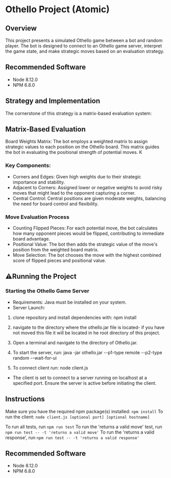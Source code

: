
# Othello Project (Atomic)
##  Overview
This project presents a simulated Othello game between a bot and random player. The bot is designed to connect to an Othello game server, interpret the game state, and make strategic moves based on an evaluation strategy.

## Recommended Software
* Node 8.12.0
* NPM 6.8.0

## Strategy and Implementation
The cornerstone of this strategy is a matrix-based evaluation system:

## Matrix-Based Evaluation
Board Weights Matrix: The bot employs a weighted matrix to assign strategic values to each position on the Othello board. This matrix guides the bot in evaluating the positional strength of potential moves.
K
### Key Components:
- Corners and Edges: Given high weights due to their strategic importance and stability.
- Adjacent to Corners: Assigned lower or negative weights to avoid risky moves that might lead to the opponent capturing a corner.
- Central Control: Central positions are given moderate weights, balancing the need for board control and flexibility.

### Move Evaluation Process
- Counting Flipped Pieces: For each potential move, the bot calculates how many opponent pieces would be flipped, contributing to immediate board advantage.
- Positional Value: The bot then adds the strategic value of the move's position from the weighted board matrix.
- Move Selection: The bot chooses the move with the highest combined score of flipped pieces and positional value.

## ⚠️Running the Project
### Starting the Othello Game Server

- Requirements: Java must be installed on your system.
- Server Launch:

1) clone repository and install dependencies with: npm install
  
2) navigate to the directory where the othello.jar file is located- if you have not moved this file it will be located in he root directory of this project.

3) Open a terminal and navigate to the directory of Othello.jar.

4) To start the server, run: java -jar othello.jar --p1-type remote --p2-type random --wait-for-ui

5) To connect client run: node client.js

- The client is set to connect to a server running on localhost at a specified port. Ensure the server is active before initiating the client.


## Instructions
Make sure you have the required npm package(s) installed: `npm install`
To run the client: `node client.js [optional port] [optional hostname]`

To run all tests, run `npm run test`
To run the 'returns a valid move' test, run `npm run test -- -t 'returns a valid move'`
To run the 'returns a valid response', run `npm run test -- -t 'returns a valid response'`

## Recommended Software
* Node 8.12.0
* NPM 6.8.0

